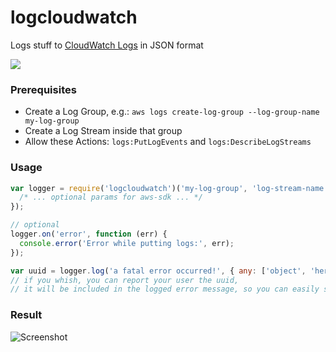 logcloudwatch
=============

Logs stuff to [CloudWatch Logs](https://aws.amazon.com/cloudwatch/details/#log-monitoring) in JSON format

![](https://nodei.co/npm/logcloudwatch.png)


### Prerequisites

* Create a Log Group, e.g.: ```aws logs create-log-group --log-group-name my-log-group```
* Create a Log Stream inside that group
* Allow these Actions: ```logs:PutLogEvents``` and ```logs:DescribeLogStreams```


### Usage

```javascript
var logger = require('logcloudwatch')('my-log-group', 'log-stream-name', {
  /* ... optional params for aws-sdk ... */
});

// optional
logger.on('error', function (err) {
  console.error('Error while putting logs:', err);
});

var uuid = logger.log('a fatal error occurred!', { any: ['object', 'here', '400'] }, 'foo');
// if you whish, you can report your user the uuid,
// it will be included in the logged error message, so you can easily search for it

```

### Result

![Screenshot](http://i.imgur.com/t8pq7tD.png)
